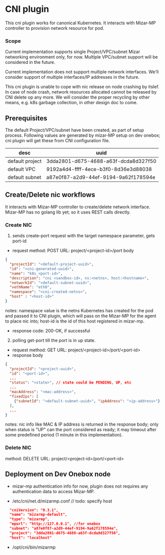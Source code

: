 # CNI plugin
This cni plugin works for canonical Kubernetes. It interacts with Mizar-MP controller to provision network resource for pod.

### Scope
Current implementation supports single Project/VPC/subnet Mizar networking environment only, for now. Multiple VPC/subnet support will be considered in the future. 

Current implementation does not support multiple network interfaces. We'll consider support of multiple interfaces/IP addresses in the future.

This cni plugin is unable to cope with nic release on node crashing by itslef. In case of node crash, network resources allocated cannot be released by CNI delete op any more. We will consider the proper recycling by other means, e.g. k8s garbage collection, in other design doc to come. 

## Prerequisites
The default Project/VPC/subnet have been created, as part of setup process. Following values are generated by mizar-MP setup on dev onebox; cni plugin will get these from CNI configuration file.

| desc | uuid |
| --- | --- | 
| default project | 3dda2801-d675-4688-a63f-dcda8d327f50 |
| default VPC | 9192a4d4-ffff-4ece-b3f0-8d36e3d88038 | 
| default subnet | a87e0f87-a2d9-44ef-9194-9a62f178594e |

## Create/Delete nic workflows
It interacts with Mizar-MP controller to create/delete network interface. Mizar-MP has no golang lib yet; so it uses REST calls directly.

### Create NIC
1. sends create-port request with the target namespace parameter, gets port-id
* request
method: POST
URL: project/\<project-id\>/port
body
```json
{
  "projectId": "<default-project-uuid>",
  "id": "<cni-generated-uuid>",
  "name": "k8s_<port-id>",
  "description": "cni <sandbox-id>, ns:<netns>, host:<hostname>",
  "networkId": "<default-subnet-uuid>",
  "vethName": "eth0",
  "namespace": "<cni-created-netns>",
  "host" : "<host-id>"
}
```
notes: namespace value is the netns Kubernetes has created for the pod and passed it to CNI plugin, which will pass on the Mizar-MP for the agent to place nic into; host-id is the id of this host registered in mizar-mp. 
* response
code: 200-OK, if successful

2. polling get-port till the port is in up state.
* request
method: GET
URL: project/\<project-id\>/port/\<port-id\>
* response
body
```json
{
  "projectId": "<project-uuid>",
  "id": "<port-id>",
  ...
  "status": "<state>", // state could be PENDING, UP, etc
  ...
  "macAddress": "<mac-address>",
  "fixedIps": [
    {"subnetId": "<default-subnet-uuid>", "ipAddress": "<ip-address>"}
  ],
  ... 
}
```
notes:
nic info like MAC & IP address is returned in the response body;
only when status is "UP" can the port considered as ready; it may timeout after some predefined period (1 minute in this implementation).  

### Delete NIC
method: DELETE
URL: project/\<project-id\>/port/\<port-id\>

## Deployment on Dev Onebox node
* mizar-mp authentication info
for now, plugin does not requires any authentication data to access Mizar-MP.

* /etc/cni/net.d/mizarmp.conf
// todo: specify host
```json
  "cniVersion": "0.3.1",
  "name": "mizarmp-default",
  "type": "mizarmp",
  "mpurl": "http://127.0.0.1", //for onebox
  "subnet": "a87e0f87-a2d9-44ef-9194-9a62f178594e",
  "project": "3dda2801-d675-4688-a63f-dcda8d327f50",
  "host": "localhost"
```

* /opt/cni/bin/mizarmp
